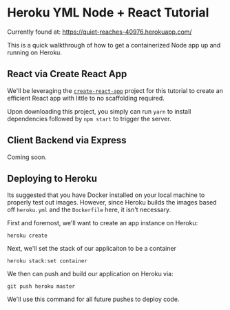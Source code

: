 # Heroku YML Node + React Tutorial

Currently found at: https://quiet-reaches-40976.herokuapp.com/

This is a quick walkthrough of how to get a containerized Node app up and running on Heroku.

## React via Create React App

We'll be leveraging the [`create-react-app`](https://github.com/facebook/create-react-app) project for this tutorial to create an efficient React app with little to no scaffolding required. 

Upon downloading this project, you simply can run `yarn` to install dependencies followed by `npm start` to trigger the server.

## Client Backend via Express

Coming soon.

## Deploying to Heroku

Its suggested that you have Docker installed on your local machine to properly test out
images. However, since Heroku builds the images based off `heroku.yml` and the `Dockerfile` here, it isn't necessary. 


First and foremost, we'll want to create an app instance on Heroku:

```
heroku create
```

Next, we'll set the stack of our applicaiton to be a container

```
heroku stack:set container
```

We then can push and build our application on Heroku via:

```
git push heroku master
```

We'll use this command for all future pushes to deploy code.